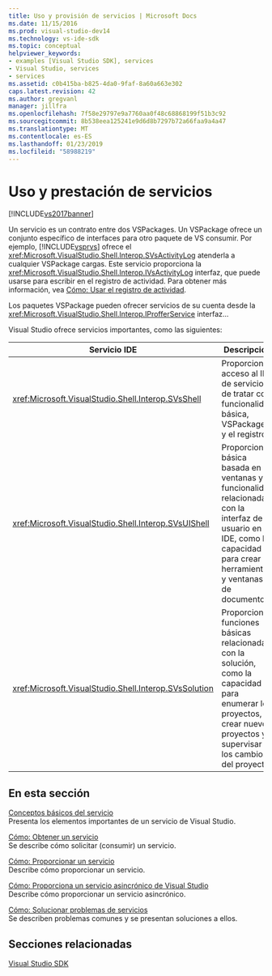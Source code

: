 ```yaml
---
title: Uso y provisión de servicios | Microsoft Docs
ms.date: 11/15/2016
ms.prod: visual-studio-dev14
ms.technology: vs-ide-sdk
ms.topic: conceptual
helpviewer_keywords:
- examples [Visual Studio SDK], services
- Visual Studio, services
- services
ms.assetid: c0b415ba-b825-4da0-9faf-8a60a663e302
caps.latest.revision: 42
ms.author: gregvanl
manager: jillfra
ms.openlocfilehash: 7f58e29797e9a7760aa0f48c68868199f51b3c92
ms.sourcegitcommit: 8b538eea125241e9d6d8b7297b72a66faa9a4a47
ms.translationtype: MT
ms.contentlocale: es-ES
ms.lasthandoff: 01/23/2019
ms.locfileid: "58988219"
---
```

# <a name="using-and-providing-services"></a>Uso y prestación de servicios
[!INCLUDE[vs2017banner](../includes/vs2017banner.md)]

Un servicio es un contrato entre dos VSPackages. Un VSPackage ofrece un conjunto específico de interfaces para otro paquete de VS consumir. Por ejemplo, [!INCLUDE[vsprvs](../includes/vsprvs-md.md)] ofrece el <xref:Microsoft.VisualStudio.Shell.Interop.SVsActivityLog> atenderla a cualquier VSPackage cargas. Este servicio proporciona la <xref:Microsoft.VisualStudio.Shell.Interop.IVsActivityLog> interfaz, que puede usarse para escribir en el registro de actividad. Para obtener más información, vea [Cómo: Usar el registro de actividad](../extensibility/how-to-use-the-activity-log.md).  
  
 Los paquetes VSPackage pueden ofrecer servicios de su cuenta desde la <xref:Microsoft.VisualStudio.Shell.Interop.IProfferService> interfaz...  
  
 Visual Studio ofrece servicios importantes, como las siguientes:  
  
|Servicio IDE|Descripción|  
|-----------------|-----------------|  
|<xref:Microsoft.VisualStudio.Shell.Interop.SVsShell>|Proporciona acceso al IDE de servicios de tratar con funcionalidad básica, VSPackages y el registro.|  
|<xref:Microsoft.VisualStudio.Shell.Interop.SVsUIShell>|Proporciona básica basada en ventanas y funcionalidad relacionada con la interfaz de usuario en el IDE, como la capacidad para crear herramientas y ventanas de documento.|  
|<xref:Microsoft.VisualStudio.Shell.Interop.SVsSolution>|Proporciona funciones básicas relacionadas con la solución, como la capacidad para enumerar los proyectos, crear nuevos proyectos y supervisar los cambios del proyecto.|  
  
## <a name="in-this-section"></a>En esta sección  
 [Conceptos básicos del servicio](../extensibility/internals/service-essentials.md)  
 Presenta los elementos importantes de un servicio de Visual Studio.  
  
 [Cómo: Obtener un servicio](../extensibility/how-to-get-a-service.md)  
 Se describe cómo solicitar (consumir) un servicio.  
  
 [Cómo: Proporcionar un servicio](../extensibility/how-to-provide-a-service.md)  
 Describe cómo proporcionar un servicio.  
  
 [Cómo: Proporciona un servicio asincrónico de Visual Studio](../extensibility/how-to-provide-an-asynchronous-visual-studio-service.md)  
 Describe cómo proporcionar un servicio asincrónico.  
  
 [Cómo: Solucionar problemas de servicios](../extensibility/how-to-troubleshoot-services.md)  
 Se describen problemas comunes y se presentan soluciones a ellos.  
  
## <a name="related-sections"></a>Secciones relacionadas  
 [Visual Studio SDK](../extensibility/visual-studio-sdk.md)
